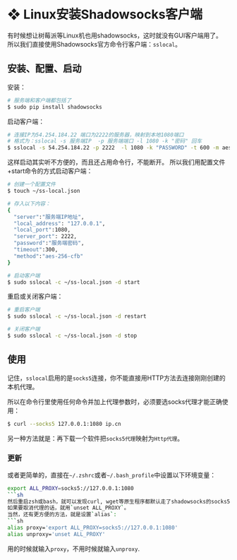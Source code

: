 # ❖ Linux安装Shadowsocks客户端

有时候想让树莓派等Linux机也用shadowsocks，这时就没有GUI客户端用了。
所以我们直接使用Shadowsocks官方命令行客户端：`sslocal`。

## 安装、配置、启动
安装：
```sh
# 服务端和客户端都包括了
$ sudo pip install shadowsocks
```

启动客户端：
```sh
# 连接IP为54.254.184.22 端口为2222的服务器，映射到本地1080端口
# 格式为：sslocal -s 服务端IP  -p 服务端端口 -l 1080 -k "密码" 回车
$ sslocal -s 54.254.184.22 -p 2222  -l 1080 -k "PASSWORD" -t 600 -m aes-256-cfb
```

这样启动其实听不方便的，而且还占用命令行，不能断开。
所以我们用配置文件+start命令的方式启动客户端：
```sh
# 创建一个配置文件
$ touch ~/ss-local.json

# 存入以下内容：
{
  "server":"服务端IP地址",
  "local_address": "127.0.0.1",
  "local_port":1080,
  "server_port": 2222,
  "password":"服务端密码",
  "timeout":300,
  "method":"aes-256-cfb"
}

# 启动客户端
$ sudo sslocal -c ~/ss-local.json -d start
```

重启或关闭客户端：
```sh
# 重启客户端
$ sudo sslocal -c ~/ss-local.json -d restart

# 关闭客户端
$ sudo sslocal -c ~/ss-local.json -d stop
```

## 使用
记住，`sslocal`启用的是`socks5`连接，你不能直接用HTTP方法去连接刚刚创建的本机代理。

所以在命令行里使用任何命令并加上代理参数时，必须要选socks代理才能正确使用：
```sh
$ curl --socks5 127.0.0.1:1080 ip.cn
```

另一种方法就是：再下载一个软件把`socks5代理`映射为`Http代理`。

### 更新
或者更简单的，直接在`~/.zshrc`或者`~/.bash_profile`中设置以下环境变量：
```sh
export ALL_PROXY=socks5://127.0.0.1:1080
```sh
然后重启zsh或bash，就可以发现curl, wget等原生程序都默认走了shadowsocks的socks5代理。
如果要取消代理的话，就用`unset ALL_PROXY`。
当然，还有更方便的方法，就是设置`alias`:
```sh
alias proxy='export ALL_PROXY=socks5://127.0.0.1:1080' 
alias unproxy='unset ALL_PROXY'
```
用的时候就输入`proxy`，不用时候就输入`unproxy`.